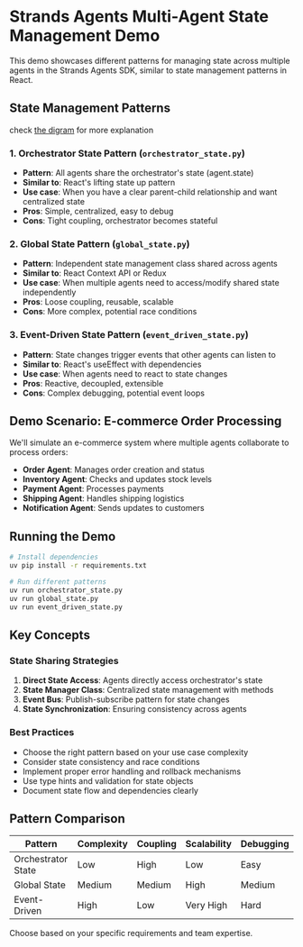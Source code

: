 # Strands Agents Multi-Agent State Management Demo

This demo showcases different patterns for managing state across multiple agents in the Strands Agents SDK, similar to state management patterns in React.

## State Management Patterns
check [the digram](.\ARCHITECTURE.md) for more explanation

### 1. **Orchestrator State Pattern** (`orchestrator_state.py`)
- **Pattern**: All agents share the orchestrator's state (agent.state)
- **Similar to**: React's lifting state up pattern
- **Use case**: When you have a clear parent-child relationship and want centralized state
- **Pros**: Simple, centralized, easy to debug
- **Cons**: Tight coupling, orchestrator becomes stateful

### 2. **Global State Pattern** (`global_state.py`)
- **Pattern**: Independent state management class shared across agents
- **Similar to**: React Context API or Redux
- **Use case**: When multiple agents need to access/modify shared state independently
- **Pros**: Loose coupling, reusable, scalable
- **Cons**: More complex, potential race conditions

### 3. **Event-Driven State Pattern** (`event_driven_state.py`)
- **Pattern**: State changes trigger events that other agents can listen to
- **Similar to**: React's useEffect with dependencies
- **Use case**: When agents need to react to state changes
- **Pros**: Reactive, decoupled, extensible
- **Cons**: Complex debugging, potential event loops

## Demo Scenario: E-commerce Order Processing

We'll simulate an e-commerce system where multiple agents collaborate to process orders:

- **Order Agent**: Manages order creation and status
- **Inventory Agent**: Checks and updates stock levels
- **Payment Agent**: Processes payments
- **Shipping Agent**: Handles shipping logistics
- **Notification Agent**: Sends updates to customers

## Running the Demo

```bash
# Install dependencies
uv pip install -r requirements.txt

# Run different patterns
uv run orchestrator_state.py
uv run global_state.py  
uv run event_driven_state.py
```

## Key Concepts

### State Sharing Strategies

1. **Direct State Access**: Agents directly access orchestrator's state
2. **State Manager Class**: Centralized state management with methods
3. **Event Bus**: Publish-subscribe pattern for state changes
4. **State Synchronization**: Ensuring consistency across agents

### Best Practices

- Choose the right pattern based on your use case complexity
- Consider state consistency and race conditions
- Implement proper error handling and rollback mechanisms
- Use type hints and validation for state objects
- Document state flow and dependencies clearly

## Pattern Comparison

| Pattern | Complexity | Coupling | Scalability | Debugging |
|---------|------------|----------|-------------|-----------|
| Orchestrator State | Low | High | Low | Easy |
| Global State | Medium | Medium | High | Medium |
| Event-Driven | High | Low | Very High | Hard |

Choose based on your specific requirements and team expertise.
